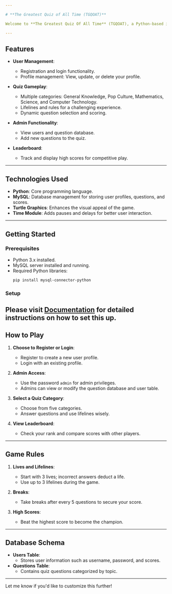 ```yaml
---

# **The Greatest Quiz of All Time (TGQOAT)**

Welcome to **The Greatest Quiz Of All Time** (TGQOAT), a Python-based interactive quiz platform that combines learning with fun. This project uses **MySQL** for database management and incorporates **Turtle Graphics** for graphical elements, providing a comprehensive and engaging user experience.

---
```


## **Features**

- **User Management**: 
  - Registration and login functionality.
  - Profile management: View, update, or delete your profile.

- **Quiz Gameplay**:
  - Multiple categories: General Knowledge, Pop Culture, Mathematics, Science, and Computer Technology.
  - Lifelines and rules for a challenging experience.
  - Dynamic question selection and scoring.

- **Admin Functionality**:
  - View users and question database.
  - Add new questions to the quiz.

- **Leaderboard**:
  - Track and display high scores for competitive play.

---

## **Technologies Used**

- **Python**: Core programming language.
- **MySQL**: Database management for storing user profiles, questions, and scores.
- **Turtle Graphics**: Enhances the visual appeal of the game.
- **Time Module**: Adds pauses and delays for better user interaction.

---

## **Getting Started**

### Prerequisites

- Python 3.x installed.
- MySQL server installed and running.
- Required Python libraries:
  ```bash
  pip install mysql-connector-python
  ```

### Setup

Please visit [Documentation](Documentation.md) for detailed instructions on how to set this up.
---

## **How to Play**

1. **Choose to Register or Login**:
   - Register to create a new user profile.
   - Login with an existing profile.

2. **Admin Access**:
   - Use the password `admin` for admin privileges.
   - Admins can view or modify the question database and user table.

3. **Select a Quiz Category**:
   - Choose from five categories.
   - Answer questions and use lifelines wisely.

4. **View Leaderboard**:
   - Check your rank and compare scores with other players.

---

## **Game Rules**

1. **Lives and Lifelines**:
   - Start with 3 lives; incorrect answers deduct a life.
   - Use up to 3 lifelines during the game.

2. **Breaks**:
   - Take breaks after every 5 questions to secure your score.

3. **High Scores**:
   - Beat the highest score to become the champion.

---

## **Database Schema**

- **Users Table**:
  - Stores user information such as username, password, and scores.
- **Questions Table**:
  - Contains quiz questions categorized by topic.

---

Let me know if you'd like to customize this further!
